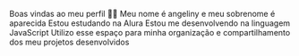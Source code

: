 Boas vindas ao meu perfil 💙💙
Meu nome é angeliny e meu sobrenome é aparecida
Estou estudando na Alura
Estou me desenvolvendo na linguagem JavaScript
Utilizo esse espaço para minha organização e compartilhamento dos meu projetos desenvolvidos
